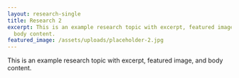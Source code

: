 ```yaml
---
layout: research-single
title: Research 2
excerpt: This is an example research topic with excerpt, featured image, and
  body content.
featured_image: /assets/uploads/placeholder-2.jpg
---
```

This is an example research topic with excerpt, featured image, and body content.